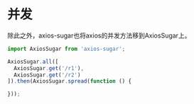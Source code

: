 # 并发
除此之外，axios-sugar也将axios的并发方法移到AxiosSugar上。

```js
import AxiosSugar from 'axios-sugar';

AxiosSugar.all([
  AxiosSugar.get('/r1'),
  AxiosSugar.get('/r2')
]).then(AxiosSugar.spread(function () {

}));
```
